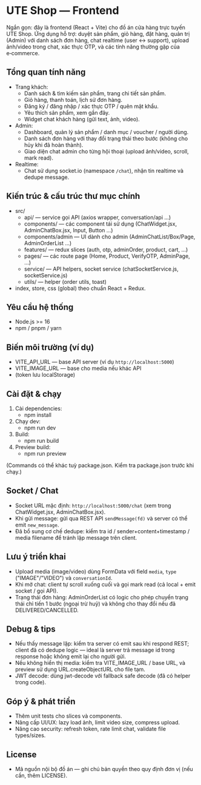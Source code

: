 # UTE Shop — Frontend

Ngắn gọn: đây là frontend (React + Vite) cho đồ án cửa hàng trực tuyến UTE Shop. Ứng dụng hỗ trợ: duyệt sản phẩm, giỏ hàng, đặt hàng, quản trị (Admin) với danh sách đơn hàng, chat realtime (user ↔ support), upload ảnh/video trong chat, xác thực OTP, và các tính năng thường gặp của e‑commerce.

## Tổng quan tính năng
- Trang khách:
  - Danh sách & tìm kiếm sản phẩm, trang chi tiết sản phẩm.
  - Giỏ hàng, thanh toán, lịch sử đơn hàng.
  - Đăng ký / đăng nhập / xác thực OTP / quên mật khẩu.
  - Yêu thích sản phẩm, xem gần đây.
  - Widget chat khách hàng (gửi text, ảnh, video).
- Admin:
  - Dashboard, quản lý sản phẩm / danh mục / voucher / người dùng.
  - Danh sách đơn hàng với thay đổi trạng thái theo bước (không cho hủy khi đã hoàn thành).
  - Giao diện chat admin cho từng hội thoại (upload ảnh/video, scroll, mark read).
- Realtime:
  - Chat sử dụng socket.io (namespace `/chat`), nhận tin realtime và dedupe message.

## Kiến trúc & cấu trúc thư mục chính
- src/
  - api/ — service gọi API (axios wrapper, conversation/api ...)
  - components/ — các component tái sử dụng (ChatWidget.jsx, AdminChatBox.jsx, Input, Button ...)
  - components/admin — UI dành cho admin (AdminChatList/Box/Page, AdminOrderList ...)
  - features/ — redux slices (auth, otp, adminOrder, product, cart, ...)
  - pages/ — các route page (Home, Product, VerifyOTP, AdminPage, ...)
  - service/ — API helpers, socket service (chatSocketService.js, socketService.js)
  - utils/ — helper (order utils, toast)
- index, store, css (global) theo chuẩn React + Redux.

## Yêu cầu hệ thống
- Node.js >= 16
- npm / pnpm / yarn

## Biến môi trường (ví dụ)
- VITE_API_URL — base API server (ví dụ `http://localhost:5000`)
- VITE_IMAGE_URL — base cho media nếu khác API
- (token lưu localStorage)

## Cài đặt & chạy
1. Cài dependencies:
   - npm install
2. Chạy dev:
   - npm run dev
3. Build:
   - npm run build
4. Preview build:
   - npm run preview

(Commands có thể khác tuỳ package.json. Kiểm tra package.json trước khi chạy.)

## Socket / Chat
- Socket URL mặc định: `http://localhost:5000/chat` (xem trong ChatWidget.jsx, AdminChatBox.jsx).
- Khi gửi message: gửi qua REST API `sendMessage(fd)` và server có thể emit `new_message`.
- Đã bổ sung cơ chế dedupe: kiểm tra id / sender+content+timestamp / media filename để tránh lặp message trên client.

## Lưu ý triển khai
- Upload media (image/video) dùng FormData với field `media`, `type` ("IMAGE"/"VIDEO") và `conversationId`.
- Khi mở chat: client tự scroll xuống cuối và gọi mark read (cả local + emit socket / gọi API).
- Trạng thái đơn hàng: AdminOrderList có logic cho phép chuyển trạng thái chỉ tiến 1 bước (ngoại trừ huỷ) và không cho thay đổi nếu đã DELIVERED/CANCELLED.

## Debug & tips
- Nếu thấy message lặp: kiểm tra server có emit sau khi respond REST; client đã có dedupe logic — ideal là server trả message id trong response hoặc không emit lại cho người gửi.
- Nếu không hiển thị media: kiểm tra VITE_IMAGE_URL / base URL, và preview sử dụng URL.createObjectURL cho file tạm.
- JWT decode: dùng jwt-decode với fallback safe decode (đã có helper trong code).

## Góp ý & phát triển
- Thêm unit tests cho slices và components.
- Nâng cấp UI/UX: lazy load ảnh, limit video size, compress upload.
- Nâng cao security: refresh token, rate limit chat, validate file types/sizes.

## License
- Mã nguồn nội bộ đồ án — ghi chú bản quyền theo quy định đơn vị (nếu cần, thêm LICENSE).
